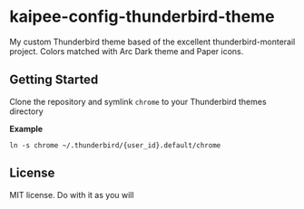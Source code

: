 # kaipee-config-thunderbird-theme

My custom Thunderbird theme based of the excellent thunderbird-monterail project.
Colors matched with Arc Dark theme and Paper icons.

## Getting Started

Clone the repository and symlink `chrome` to your Thunderbird themes directory

**Example**
```
ln -s chrome ~/.thunderbird/{user_id}.default/chrome
```

## License

MIT license. Do with it as you will
